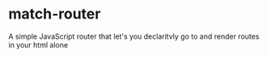 # match-router
A simple JavaScript router that let's you declaritvly go to and render routes in your html alone
